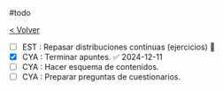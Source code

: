 #todo

[< Volver](Tareas)
- [ ] EST : Repasar distribuciones continuas (ejercicios) 🔼
- [x] CYA : Terminar apuntes. ✅ 2024-12-11
- [ ] CYA : Hacer esquema de contenidos.
- [ ] CYA : Preparar preguntas de cuestionarios.
